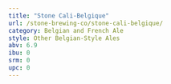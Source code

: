 ```yaml
---
title: "Stone Cali-Belgique"
url: /stone-brewing-co/stone-cali-belgique/
category: Belgian and French Ale
style: Other Belgian-Style Ales
abv: 6.9
ibu: 0
srm: 0
upc: 0
---
```


